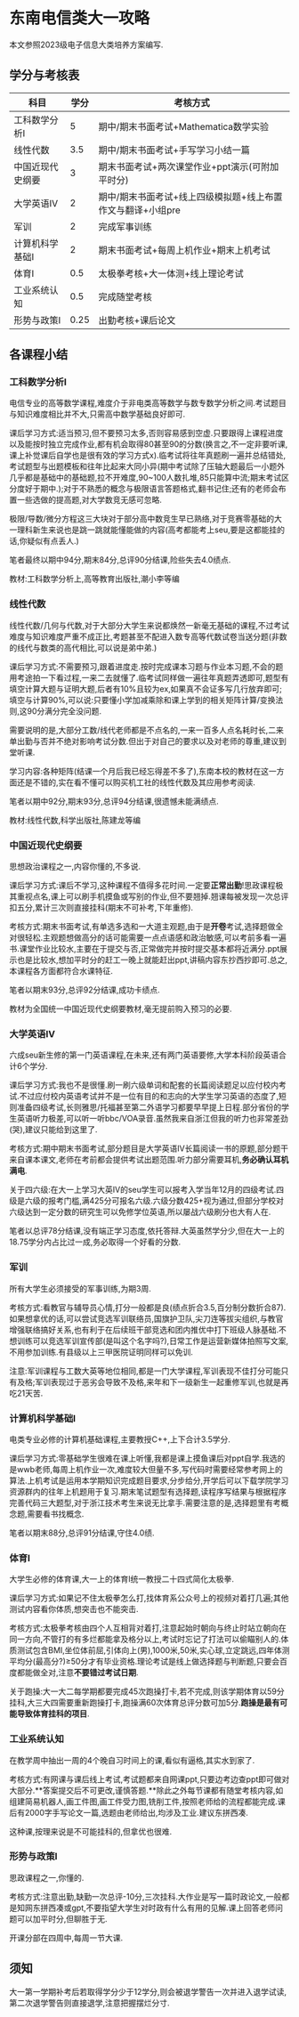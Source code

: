 # 东南电信类大一攻略

本文参照2023级电子信息大类培养方案编写.

## 学分与考核表

| 科目             | 学分 | 考核方式                                                    |
| ---------------- | ---- | ----------------------------------------------------------- |
| 工科数学分析I    | 5    | 期中/期末书面考试+Mathematica数学实验                       |
| 线性代数         | 3.5  | 期中/期末书面考试+手写学习小结一篇                          |
| 中国近现代史纲要 | 3    | 期末书面考试+两次课堂作业+ppt演示(可附加平时分)             |
| 大学英语IV       | 2    | 期中/期末书面考试+线上四级模拟题+线上布置作文与翻译+小组pre |
| 军训             | 2    | 完成军事训练                                                |
| 计算机科学基础I  | 2    | 期末书面考试+每周上机作业+期末上机考试                      |
| 体育I            | 0.5  | 太极拳考核+大一体测+线上理论考试                            |
| 工业系统认知     | 0.5  | 完成随堂考核                                                |
| 形势与政策I      | 0.25 | 出勤考核+课后论文                                           |

## 各课程小结

### 工科数学分析I

电信专业的高等数学课程,难度介于非电类高等数学与数专数学分析之间.考试题目与知识难度相比并不大,只需高中数学基础良好即可.

课后学习方式:适当预习,但不要预习太多,否则容易感到空虚.只要跟得上课程进度以及能按时独立完成作业,都有机会取得80甚至90的分数(换言之,不一定非要听课,课上补觉课后自学也是很有效的学习方式x).临考试将往年真题刷一遍并总结错处,考试题型与出题模板和往年比起来大同小异(期中考试除了压轴大题最后一小题外几乎都是基础中的基础题,拉不开难度,90~100人数扎堆,85只能算中流;期末考试区分度好于期中.);对于不熟悉的概念与极限语言答题格式,翻书记住;还有的老师会布置一些选做的提高题,对大学数竞无感可忽略.

极限/导数/微分方程这三大块对于部分高中数竞生早已熟络,对于竞赛零基础的大一理科新生来说也是跳一跳就能懂能做的内容(高考都能考上seu,要是这都能挂的话,你疑似有点丢人.)

笔者最终以期中94分,期末84分,总评90分结课,险些失去4.0绩点.

教材:工科数学分析上,高等教育出版社,潮小李等编

### 线性代数

线性代数/几何与代数,对于大部分大学生来说都焕然一新毫无基础的课程,不过考试难度与知识难度严重不成正比,考题甚至不配进入数专高等代数试卷当送分题(非数的线代与数类的高代相比,可以说是弟中弟.)

课后学习方式:不需要预习,跟着进度走.按时完成课本习题与作业本习题,不会的题用考途拍一下看过程,一来二去就懂了.临考试同样做一遍往年真题弄透即可,题型有填空计算大题与证明大题,后者有10%且较为ex,如果真不会证多写几行放弃即可;填空与计算90%,可以说:只要懂小学加减乘除和课上学到的相关矩阵计算/变换法则,这90分满分完全没问题.

需要说明的是,大部分工数/线代老师都是不点名的,一来一百多人点名耗时长,二来单出勤与否并不绝对影响考试分数.但出于对自己的要求以及对老师的尊重,建议到堂听课.

学习内容:各种矩阵(结课一个月后我已经忘得差不多了),东南本校的教材在这一方面还是不错的,实在看不懂可以购买机工社的线性代数及其应用参考阅读.

笔者以期中92分,期末93分,总评94分结课,很遗憾未能满绩点.

教材:线性代数,科学出版社,陈建龙等编

### 中国近现代史纲要

思想政治课程之一,内容你懂的,不多说.

课后学习方式:课后不学习,这种课程不值得多花时间.一定要**正常出勤**!思政课程极其重视点名,课上可以刷手机摸鱼或写别的作业,但不要翘掉.翘课每被发现一次总评扣五分,累计三次则直接挂科(期末不可补考,下年重修).

考核方式:期末书面考试,有单选多选和一大道主观题,由于是**开卷**考试,选择题做全对很轻松.主观题想做高分的话可能需要一点点语感和政治敏感,可以考前多看一遍书.课堂作业比较水,主要在于提交与否,正常做完并按时提交基本都将近满分.ppt展示也是比较水,想加平时分的赶工一晚上就能赶出ppt,讲稿内容东抄西抄即可.总之,本课程各方面都符合水课特征.

笔者以期末93分,总评92分结课,成功卡绩点.

教材为全国统一中国近现代史纲要教材,毫无提前购入预习的必要.

### 大学英语IV

六成seu新生修的第一门英语课程,在未来,还有两门英语要修,大学本科阶段英语合计6个学分.

课后学习方式:我也不是很懂.刷一刷六级单词和配套的长篇阅读题足以应付校内考试.不过应付校内英语考试并不是一位有目的和志向的大学生学习英语的态度了,短则准备四级考试,长则雅思/托福甚至第二外语学习都要早早提上日程.部分省份的学生英语听力极差,可以听一听bbc/VOA录音.虽然我来自浙江但我的听力也非常差劲(哭),建议只能给到这里了.

考核方式:期中期末书面考试,部分题目是大学英语IV长篇阅读一书的原题,部分题干来自课本课文,老师在考前都会提供考试出题范围.听力部分需要耳机,**务必确认耳机满电**.

关于四六级:在大一上学习大英IV的seu学生可以报考入学当年12月的四级考试.四级是六级的报考门槛,满425分可报名六级.六级分数425+视为通过,但部分学校对六级达到一定分数的研究生可以免修学位英语,所以屡战六级刷分也大有人在.

笔者以总评78分结课,没有端正学习态度,依托答辩.大英虽然学分少,但在大一上的18.75学分内占比过一成,务必取得一个好看的分数.

### 军训

所有大学生必须接受的军事训练,为期3周.

考核方式:看教官与辅导员心情,打分一般都是良(绩点折合3.5,百分制分数折合87).如果想拿优的话,可以尝试竞选军训联络员,国旗护卫队,尖刀连等拔尖组织,与教官增强联络搞好关系,也有利于在后续班干部竞选和团内推优中打下班级人脉基础.不想训练可以竞选军训宣传部(是叫这个名字吗?),日常工作是运营新媒体拍照写文案,不用参加训练.有县级以上三甲医院证明同样可以免训.

注意:军训课程与工数大英等地位相同,都是一门大学课程,军训表现不佳打分可能只有及格;军训表现过于恶劣会导致不及格,来年和下一级新生一起重修军训,也就是再吃21天苦.

### 计算机科学基础I

电类专业必修的计算机基础课程,主要教授C++,上下合计3.5学分.

课后学习方式:零基础学生很难在课上听懂,我都是课上摸鱼课后对ppt自学.我选的是wwb老师,每周上机作业一次,难度较大但量不多,写代码时需要经常参考网上的算法.上机考试是运用本学期知识完成题目要求,分步给分,开学后可以下载学院学习资源群内的往年上机题用于复习.期末笔试题型有选择题,读程序写结果与根据程序完善代码三大题型,对于浙江技术考生来说无比拿手.需要注意的是,选择题里有考概念题,需要看书找概念.

笔者以期末88分,总评91分结课,守住4.0绩.

### 体育I

大学生必修的体育课,大一上的体育I统一教授二十四式简化太极拳.

课后学习方式:如果记不住太极拳怎么打,找体育系公众号上的视频对着打几遍;其他测试内容看你体质,想突击也不能突击.

考核方式:太极拳考核由四个人互相背对着打,注意起始时朝向与终止时站立朝向在同一方向,不管打的有多烂都能拿及格分以上,考试时忘记了打法可以偷瞄别人的.体质测试包含BMI,坐位体前屈,引体向上(男),1000米,50米,实心球,立定跳远,四年体测平均分(最高分?)≥50分才有毕业资格.理论考试是线上做选择题与判断题,只要会百度都能做全对,注意**不要错过考试日期**.

关于跑操:大一大二每学期都要完成45次跑操打卡,若不完成,则该学期体育以59分挂科,大三大四需要重新跑操打卡,跑操满60次体育总评分数可加5分.**跑操是最有可能导致体育挂科的项目**.

### 工业系统认知

在教学周中抽出一周的4个晚自习时间上的课,看似有逼格,其实水到家了.

考核方式:有网课与课后线上考试,考试题都来自网课ppt,只要边考边查ppt即可做对大部分.**答案提交后不可更改,谨慎答题.**除此之外每节课都有随堂考核内容,如组建简易机器人,画工件图,画工件受力图,铣削工件,按照老师给的流程都能完成.课后有2000字手写论文一篇,选题由老师给出,均涉及工业.建议东拼西凑.

这种课,按理来说是不可能挂科的,但拿优也很难.

### 形势与政策I

思政课程之一,你懂的.

考核方式:注意出勤,缺勤一次总评-10分,三次挂科.大作业是写一篇时政论文,一般都是知网东拼西凑或gpt,不要指望大学生对时政有什么有用的见解.课上回答老师问题可以加平时分,但聊胜于无.

开课分部在四周中,每周一节大课.

## 须知

大一第一学期补考后若取得学分少于12学分,则会被退学警告一次并进入退学试读,第二次退学警告则直接退学,注意把握摆烂分寸.
